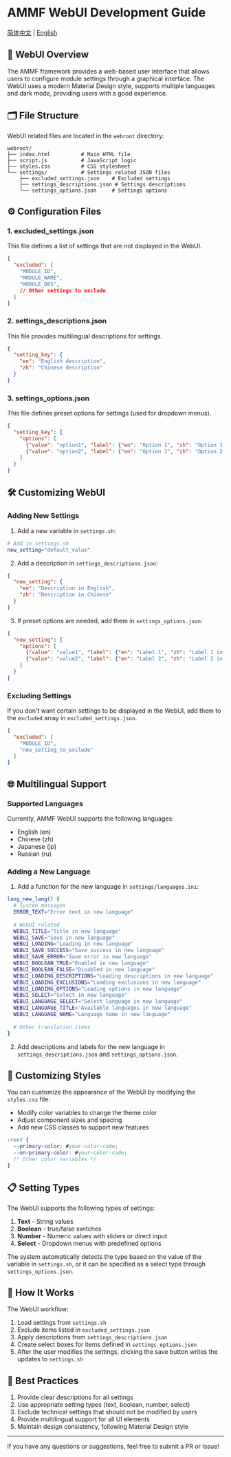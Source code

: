 # AMMF WebUI Development Guide

[简体中文](WEBUI_GUIDE.md) | [English](WEBUI_GUIDE_EN.md)

## 📱 WebUI Overview

The AMMF framework provides a web-based user interface that allows users to configure module settings through a graphical interface. The WebUI uses a modern Material Design style, supports multiple languages and dark mode, providing users with a good experience.

## 🗂️ File Structure

WebUI related files are located in the `webroot` directory:

```
webroot/
├── index.html          # Main HTML file
├── script.js           # JavaScript logic
├── styles.css          # CSS stylesheet
└── settings/           # Settings related JSON files
    ├── excluded_settings.json    # Excluded settings
    ├── settings_descriptions.json # Settings descriptions
    └── settings_options.json     # Settings options
```

## ⚙️ Configuration Files

### 1. excluded_settings.json

This file defines a list of settings that are not displayed in the WebUI.

```json
{
  "excluded": [
    "MODULE_ID",
    "MODULE_NAME",
    "MODULE_DES",
    // Other settings to exclude
  ]
}
```

### 2. settings_descriptions.json

This file provides multilingual descriptions for settings.

```json
{
  "setting_key": {
    "en": "English description",
    "zh": "Chinese description"
  }
}
```

### 3. settings_options.json

This file defines preset options for settings (used for dropdown menus).

```json
{
  "setting_key": {
    "options": [
      {"value": "option1", "label": {"en": "Option 1", "zh": "Option 1 in Chinese"}},
      {"value": "option2", "label": {"en": "Option 2", "zh": "Option 2 in Chinese"}}
    ]
  }
}
```

## 🛠️ Customizing WebUI

### Adding New Settings

1. Add a new variable in `settings.sh`:

```bash
# Add in settings.sh
new_setting="default_value"
```

2. Add a description in `settings_descriptions.json`:

```json
{
  "new_setting": {
    "en": "Description in English",
    "zh": "Description in Chinese"
  }
}
```

3. If preset options are needed, add them in `settings_options.json`:

```json
{
  "new_setting": {
    "options": [
      {"value": "value1", "label": {"en": "Label 1", "zh": "Label 1 in Chinese"}},
      {"value": "value2", "label": {"en": "Label 2", "zh": "Label 2 in Chinese"}}
    ]
  }
}
```

### Excluding Settings

If you don't want certain settings to be displayed in the WebUI, add them to the `excluded` array in `excluded_settings.json`.

```json
{
  "excluded": [
    "MODULE_ID",
    "new_setting_to_exclude"
  ]
}
```

## 🌐 Multilingual Support

### Supported Languages

Currently, AMMF WebUI supports the following languages:
- English (en)
- Chinese (zh)
- Japanese (jp)
- Russian (ru)

### Adding a New Language

1. Add a function for the new language in `settings/languages.ini`:

```bash
lang_new_lang() {
  # System messages
  ERROR_TEXT="Error text in new language"
  
  # WebUI related
  WEBUI_TITLE="Title in new language"
  WEBUI_SAVE="Save in new language"
  WEBUI_LOADING="Loading in new language"
  WEBUI_SAVE_SUCCESS="Save success in new language"
  WEBUI_SAVE_ERROR="Save error in new language"
  WEBUI_BOOLEAN_TRUE="Enabled in new language"
  WEBUI_BOOLEAN_FALSE="Disabled in new language"
  WEBUI_LOADING_DESCRIPTIONS="Loading descriptions in new language"
  WEBUI_LOADING_EXCLUSIONS="Loading exclusions in new language"
  WEBUI_LOADING_OPTIONS="Loading options in new language"
  WEBUI_SELECT="Select in new language"
  WEBUI_LANGUAGE_SELECT="Select language in new language"
  WEBUI_LANGUAGE_TITLE="Available languages in new language"
  WEBUI_LANGUAGE_NAME="Language name in new language"
  
  # Other translation items
}
```

2. Add descriptions and labels for the new language in `settings_descriptions.json` and `settings_options.json`.

## 🎨 Customizing Styles

You can customize the appearance of the WebUI by modifying the `styles.css` file:

- Modify color variables to change the theme color
- Adjust component sizes and spacing
- Add new CSS classes to support new features

```css
:root {
  --primary-color: #your-color-code;
  --on-primary-color: #your-color-code;
  /* Other color variables */
}
```

## 📋 Setting Types

The WebUI supports the following types of settings:

1. **Text** - String values
2. **Boolean** - true/false switches
3. **Number** - Numeric values with sliders or direct input
4. **Select** - Dropdown menus with predefined options

The system automatically detects the type based on the value of the variable in `settings.sh`, or it can be specified as a select type through `settings_options.json`.

## 🔄 How It Works

The WebUI workflow:

1. Load settings from `settings.sh`
2. Exclude items listed in `excluded_settings.json`
3. Apply descriptions from `settings_descriptions.json`
4. Create select boxes for items defined in `settings_options.json`
5. After the user modifies the settings, clicking the save button writes the updates to `settings.sh`

## 🚀 Best Practices

1. Provide clear descriptions for all settings
2. Use appropriate setting types (text, boolean, number, select)
3. Exclude technical settings that should not be modified by users
4. Provide multilingual support for all UI elements
5. Maintain design consistency, following Material Design style

---

If you have any questions or suggestions, feel free to submit a PR or Issue!